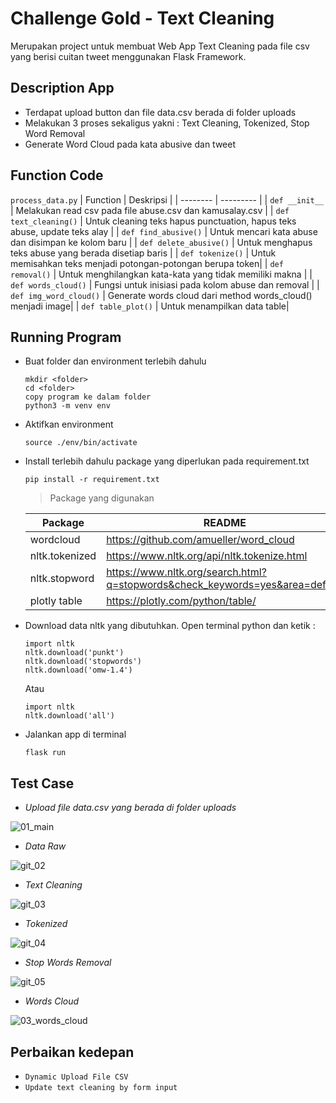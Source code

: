 # Challenge Gold - Text Cleaning

Merupakan project untuk membuat Web App Text Cleaning pada file csv yang berisi cuitan tweet menggunakan Flask Framework.

## Description App
- Terdapat upload button dan file data.csv berada di folder uploads
- Melakukan 3 proses sekaligus yakni : Text Cleaning, Tokenized, Stop Word Removal
- Generate Word Cloud pada kata abusive dan tweet
 
## Function Code
```process_data.py```
 | Function | Deskripsi |
 | -------- | --------- |
 | ```def __init__``` | Melakukan read csv pada file abuse.csv dan kamusalay.csv   |
 | ```def text_cleaning()``` | Untuk cleaning teks hapus punctuation, hapus teks abuse, update teks alay |
 | ```def find_abusive()``` | Untuk mencari kata abuse dan disimpan ke kolom baru  |
 | ```def delete_abusive()``` | Untuk menghapus teks abuse yang berada disetiap baris |
 | ```def tokenize()``` | Untuk memisahkan teks menjadi potongan-potongan berupa token|
 | ```def removal()``` | Untuk menghilangkan kata-kata yang tidak memiliki makna   |
 | ```def words_cloud()``` | Fungsi untuk inisiasi pada kolom abuse dan removal |
 | ```def img_word_cloud()``` | Generate words cloud dari method words_cloud() menjadi image|
 | ```def table_plot()``` | Untuk menampilkan data table|

## Running Program
- Buat folder dan environment terlebih dahulu
    ```
    mkdir <folder>
    cd <folder>
    copy program ke dalam folder
    python3 -m venv env
    ```
- Aktifkan environment
    ```
    source ./env/bin/activate
    ```
- Install terlebih dahulu package yang diperlukan pada requirement.txt
    ```
    pip install -r requirement.txt
    ```
    > Package yang digunakan 
    
    | Package | README |
    | ------- | ------ |
    | wordcloud | https://github.com/amueller/word_cloud |
    | nltk.tokenized | https://www.nltk.org/api/nltk.tokenize.html |
    | nltk.stopword | https://www.nltk.org/search.html?q=stopwords&check_keywords=yes&area=default |
    | plotly table | https://plotly.com/python/table/ |
    
- Download data nltk yang dibutuhkan. Open terminal python dan ketik :
    ```
    import nltk
    nltk.download('punkt')
    nltk.download('stopwords')
    nltk.download('omw-1.4')
    ```
    Atau
    ```
    import nltk
    nltk.download('all')
    ```

- Jalankan app di terminal 
    ```
    flask run
    ```
## Test Case
- _Upload file data.csv yang berada di folder uploads_

![01_main](https://user-images.githubusercontent.com/16360023/219389897-a469c090-4f9d-4085-a0d5-53cce94d9bfa.png)

- _Data Raw_

![git_02](https://user-images.githubusercontent.com/16360023/219391296-9a4cc384-db7e-4b67-8685-6cfe749c5029.png)

- _Text Cleaning_

![git_03](https://user-images.githubusercontent.com/16360023/219391305-1a84ec2c-9225-4fa2-b6df-880f95cbd73c.png)

- _Tokenized_

![git_04](https://user-images.githubusercontent.com/16360023/219391313-5e0f07e7-7b9c-4541-a961-0323ee534bd1.png)

- _Stop Words Removal_

![git_05](https://user-images.githubusercontent.com/16360023/219391318-026943cb-1d0c-4542-a235-dab82a4964d1.png)

- _Words Cloud_

![03_words_cloud](https://user-images.githubusercontent.com/16360023/219391662-a84c3bae-3635-4a8b-80f1-e3ec53952325.png)


## Perbaikan kedepan
- ```Dynamic Upload File CSV```
- ```Update text cleaning by form input```
